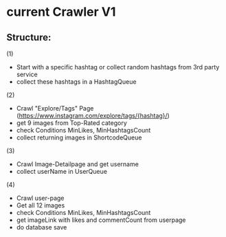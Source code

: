 

# current Crawler V1

## Structure:

(1)
  * Start with a specific hashtag or collect random hashtags from 3rd party service
  * collect these hashtags in a HashtagQueue

(2)
  * Crawl "Explore/Tags" Page (https://www.instagram.com/explore/tags/{hashtag}/)
  * get 9 images from Top-Rated category
  * check Conditions MinLikes, MinHashtagsCount
  * collect returning images in ShortcodeQueue

(3)
  * Crawl Image-Detailpage and get username 
  * collect userName in UserQueue

(4)
  * Crawl user-page
  * Get all 12 images
  * check Conditions MinLikes, MinHashtagsCount
  * get imageLink with likes and commentCount from userpage
  * do database save